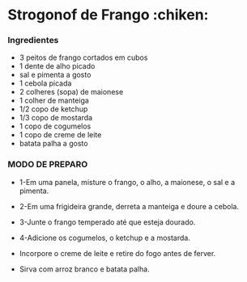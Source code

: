# Strogonof de Frango :chiken:

### Ingredientes

 - 3 peitos de frango cortados em cubos
 - 1 dente de alho picado
 - sal e pimenta a gosto
 - 1 cebola picada
 - 2 colheres (sopa) de maionese
 - 1 colher de manteiga
 - 1/2 copo de ketchup
 - 1/3 copo de mostarda
 - 1 copo de cogumelos
 - 1 copo de creme de leite
 - batata palha a gosto

### MODO DE PREPARO

 - 1-Em uma panela, misture o frango, o alho, a maionese, o sal e a pimenta.

 - 2-Em uma frigideira grande, derreta a manteiga e doure a cebola.

 - 3-Junte o frango temperado até que esteja dourado.

 - 4-Adicione os cogumelos, o ketchup e a mostarda.

 - Incorpore o creme de leite e retire do fogo antes de ferver.

 - Sirva com arroz branco e batata palha.